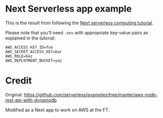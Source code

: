 # Next Serverless app example

This is the result from following the [Next serverless computing tutorial](https://financial-times.github.io/next/docs/developer-guide/serverless/).

Please note that you'll need `.env` with appropriate key-value pairs as explained in the tutorial:

```
AWS_ACCESS_KEY_ID=foo
AWS_SECRET_ACCESS_KEY=bar
AWS_ROLE=baz
AWS_DEPLOYMENT_BUCKET=yaz
```

# Credit

Original: https://github.com/serverless/examples/tree/master/aws-node-rest-api-with-dynamodb

Modified as a Next app to work on AWS at the FT.
